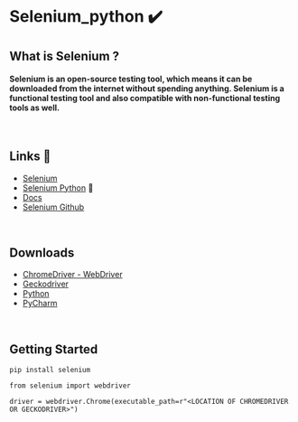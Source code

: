 # Selenium_python  :heavy_check_mark:

## What is Selenium ? 
#### Selenium is an open-source testing tool, which means it can be downloaded from the internet without spending anything. Selenium is a functional testing tool and also compatible with non-functional testing tools as well.
<br>

## Links :link:
* [Selenium](https://www.selenium.dev/)
* [Selenium Python](https://pypi.org/project/selenium/) :snake:
* [Docs](https://www.selenium.dev/selenium/docs/api/py/api.html)
* [Selenium Github](https://github.com/SeleniumHQ/Selenium)
<br>

## Downloads
* [ChromeDriver - WebDriver](https://chromedriver.chromium.org/)
* [Geckodriver](https://github.com/mozilla/geckodriver/releases)
* [Python](https://www.python.org/downloads/)
* [PyCharm](https://www.jetbrains.com/pycharm/download/)
<br>

## Getting Started
```
pip install selenium
```
```
from selenium import webdriver

driver = webdriver.Chrome(executable_path=r"<LOCATION OF CHROMEDRIVER OR GECKODRIVER>")
```
